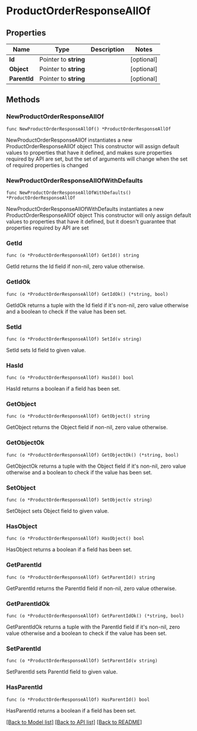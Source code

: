# ProductOrderResponseAllOf

## Properties

Name | Type | Description | Notes
------------ | ------------- | ------------- | -------------
**Id** | Pointer to **string** |  | [optional] 
**Object** | Pointer to **string** |  | [optional] 
**ParentId** | Pointer to **string** |  | [optional] 

## Methods

### NewProductOrderResponseAllOf

`func NewProductOrderResponseAllOf() *ProductOrderResponseAllOf`

NewProductOrderResponseAllOf instantiates a new ProductOrderResponseAllOf object
This constructor will assign default values to properties that have it defined,
and makes sure properties required by API are set, but the set of arguments
will change when the set of required properties is changed

### NewProductOrderResponseAllOfWithDefaults

`func NewProductOrderResponseAllOfWithDefaults() *ProductOrderResponseAllOf`

NewProductOrderResponseAllOfWithDefaults instantiates a new ProductOrderResponseAllOf object
This constructor will only assign default values to properties that have it defined,
but it doesn't guarantee that properties required by API are set

### GetId

`func (o *ProductOrderResponseAllOf) GetId() string`

GetId returns the Id field if non-nil, zero value otherwise.

### GetIdOk

`func (o *ProductOrderResponseAllOf) GetIdOk() (*string, bool)`

GetIdOk returns a tuple with the Id field if it's non-nil, zero value otherwise
and a boolean to check if the value has been set.

### SetId

`func (o *ProductOrderResponseAllOf) SetId(v string)`

SetId sets Id field to given value.

### HasId

`func (o *ProductOrderResponseAllOf) HasId() bool`

HasId returns a boolean if a field has been set.

### GetObject

`func (o *ProductOrderResponseAllOf) GetObject() string`

GetObject returns the Object field if non-nil, zero value otherwise.

### GetObjectOk

`func (o *ProductOrderResponseAllOf) GetObjectOk() (*string, bool)`

GetObjectOk returns a tuple with the Object field if it's non-nil, zero value otherwise
and a boolean to check if the value has been set.

### SetObject

`func (o *ProductOrderResponseAllOf) SetObject(v string)`

SetObject sets Object field to given value.

### HasObject

`func (o *ProductOrderResponseAllOf) HasObject() bool`

HasObject returns a boolean if a field has been set.

### GetParentId

`func (o *ProductOrderResponseAllOf) GetParentId() string`

GetParentId returns the ParentId field if non-nil, zero value otherwise.

### GetParentIdOk

`func (o *ProductOrderResponseAllOf) GetParentIdOk() (*string, bool)`

GetParentIdOk returns a tuple with the ParentId field if it's non-nil, zero value otherwise
and a boolean to check if the value has been set.

### SetParentId

`func (o *ProductOrderResponseAllOf) SetParentId(v string)`

SetParentId sets ParentId field to given value.

### HasParentId

`func (o *ProductOrderResponseAllOf) HasParentId() bool`

HasParentId returns a boolean if a field has been set.


[[Back to Model list]](../README.md#documentation-for-models) [[Back to API list]](../README.md#documentation-for-api-endpoints) [[Back to README]](../README.md)


